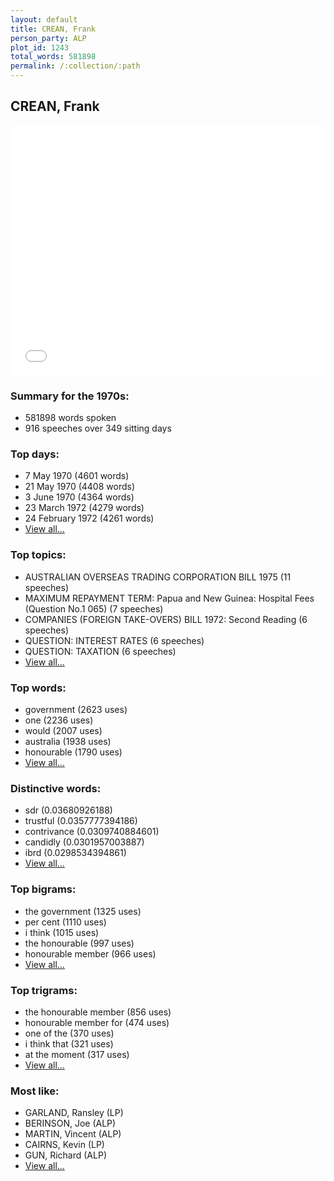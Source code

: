 ```yaml
---
layout: default
title: CREAN, Frank
person_party: ALP
plot_id: 1243
total_words: 581898
permalink: /:collection/:path
---
```


## CREAN, Frank

<iframe width="100%" height="400" frameborder="0" scrolling="no" src="//plot.ly/~wragge/1243.embed"></iframe>


### Summary for the 1970s:

* 581898 words spoken
* 916 speeches over 349 sitting days


### Top days:

* 7 May 1970 (4601 words)
* 21 May 1970 (4408 words)
* 3 June 1970 (4364 words)
* 23 March 1972 (4279 words)
* 24 February 1972 (4261 words)
* [View all...](days/)


### Top topics:

* AUSTRALIAN OVERSEAS TRADING CORPORATION BILL 1975 (11 speeches)
* MAXIMUM REPAYMENT TERM: Papua and New Guinea: Hospital Fees (Question No.1 065) (7 speeches)
* COMPANIES (FOREIGN TAKE-OVERS) BILL 1972: Second Reading (6 speeches)
* QUESTION: INTEREST RATES (6 speeches)
* QUESTION: TAXATION (6 speeches)
* [View all...](topics/)


### Top words:

* government (2623 uses)
* one (2236 uses)
* would (2007 uses)
* australia (1938 uses)
* honourable (1790 uses)
* [View all...](words/)


### Distinctive words:

* sdr (0.03680926188)
* trustful (0.0357777394186)
* contrivance (0.0309740884601)
* candidly (0.0301957003887)
* ibrd (0.0298534394861)
* [View all...](sig_words/)


### Top bigrams:

* the government (1325 uses)
* per cent (1110 uses)
* i think (1015 uses)
* the honourable (997 uses)
* honourable member (966 uses)
* [View all...](bigrams/)


### Top trigrams:

* the honourable member (856 uses)
* honourable member for (474 uses)
* one of the (370 uses)
* i think that (321 uses)
* at the moment (317 uses)
* [View all...](trigrams/)


### Most like:

* GARLAND, Ransley (LP)
* BERINSON, Joe (ALP)
* MARTIN, Vincent (ALP)
* CAIRNS, Kevin (LP)
* GUN, Richard (ALP)
* [View all...](similarities/)
